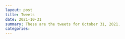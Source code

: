 ```yaml
---
layout: post
title: Tweets
date: 2021-10-31
summary: These are the tweets for October 31, 2021.
categories:
---
```


